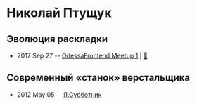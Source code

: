 # Николай Птущук

## Эволюция раскладки
- 2017 Sep 27 -- [OdessaFrontend Meetup 1](https://youtu.be/JPs5bEHWclA)  | [:notebook:](https://odessafrontend.github.io/evolution/)  
## Современный «станок» верстальщика
- 2012 May 05 -- [Я.Субботник](https://events.yandex.ru/lib/talks/114/)    
